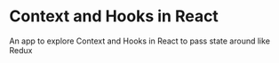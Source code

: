 # Context and Hooks in React

An app to explore Context and Hooks in React to pass state around like Redux